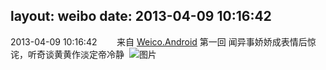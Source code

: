 layout: weibo
date: 2013-04-09 10:16:42
---
2013-04-09 10:16:42  &nbsp;&nbsp;&nbsp;&nbsp;&nbsp;&nbsp; 来自 <a href="http://app.weibo.com/t/feed/l4RWD" rel="nofollow">Weico.Android</a>
第一回 闻异事娇娇成表情后惊诧，听奇谈黄黄作淡定帝冷静 ​​​
![图片](https://ww2.sinaimg.cn/large/6d2a6003jw1e3j58sv10xj.jpg)
